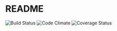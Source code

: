 # README
![Build Status](https://codeship.com/projects/40495a30-0eaa-0135-185a-5e5ebf8267fc/status?branch=master)
![Code Climate](https://codeclimate.com/github/StevenSavini/stream-director.png)
![Coverage Status](https://coveralls.io/repos/StevenSavini/stream-director/badge.png)
